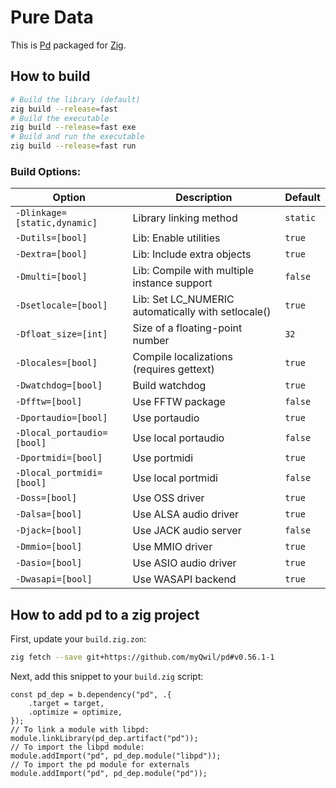 # Pure Data

This is [Pd](https://puredata.info/)
packaged for [Zig](https://ziglang.org/).

## How to build

```bash
# Build the library (default)
zig build --release=fast
# Build the executable
zig build --release=fast exe
# Build and run the executable 
zig build --release=fast run
```
### Build Options:
| Option | Description | Default |
| -------- | ------- | ------- |
| `-Dlinkage=[static,dynamic]` | Library linking method | `static` |
| `-Dutils=[bool]` | Lib: Enable utilities | `true` |
| `-Dextra=[bool]` | Lib: Include extra objects | `true` |
| `-Dmulti=[bool]` | Lib: Compile with multiple instance support | `false` |
| `-Dsetlocale=[bool]` | Lib: Set LC_NUMERIC automatically with setlocale() | `true` |
| `-Dfloat_size=[int]` | Size of a floating-point number | `32` |
| `-Dlocales=[bool]` | Compile localizations (requires gettext) | `true` |
| `-Dwatchdog=[bool]` | Build watchdog | `true` |
| `-Dfftw=[bool]` | Use FFTW package | `false` |
| `-Dportaudio=[bool]` | Use portaudio | `true` |
| `-Dlocal_portaudio=[bool]` | Use local portaudio | `false` |
| `-Dportmidi=[bool]` | Use portmidi | `true` |
| `-Dlocal_portmidi=[bool]` | Use local portmidi | `false` |
| `-Doss=[bool]` | Use OSS driver | `true` |
| `-Dalsa=[bool]` | Use ALSA audio driver | `true` |
| `-Djack=[bool]` | Use JACK audio server | `false` |
| `-Dmmio=[bool]` | Use MMIO driver | `true` |
| `-Dasio=[bool]` | Use ASIO audio driver | `true` |
| `-Dwasapi=[bool]` | Use WASAPI backend | `true` |


## How to add pd to a zig project
First, update your `build.zig.zon`:

```bash
zig fetch --save git+https://github.com/myQwil/pd#v0.56.1-1
```

Next, add this snippet to your `build.zig` script:

```zig
const pd_dep = b.dependency("pd", .{
    .target = target,
    .optimize = optimize,
});
// To link a module with libpd:
module.linkLibrary(pd_dep.artifact("pd"));
// To import the libpd module:
module.addImport("pd", pd_dep.module("libpd"));
// To import the pd module for externals
module.addImport("pd", pd_dep.module("pd"));
```
